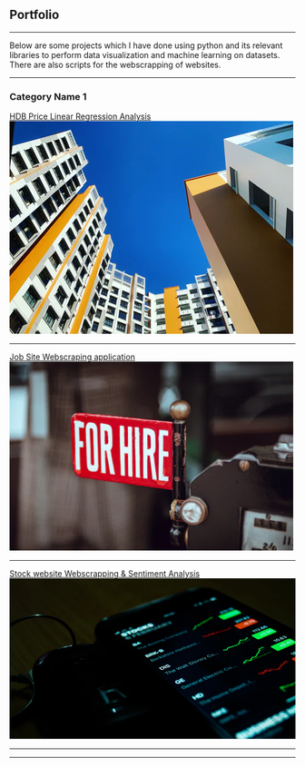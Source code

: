 ## Portfolio

---

Below are some projects which I have done using python and its relevant libraries to perform data visualization and machine learning on datasets. There are also scripts for the webscrapping of websites.

---

### Category Name 1 

[HDB Price Linear Regression Analysis](/Housingprice)
<img src="images/hdbcover.png?raw=true"/>

---
[Job Site Webscraping application](/jobwebscrape)
<img src="images/jobcover.png?raw=true"/>

---
[Stock website Webscrapping & Sentiment Analysis](/sentiment)
<img src="images/sentimentcover.png?raw=true"/>


---




---

